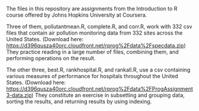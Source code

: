 The files in this repository are assignments from the Introduction to R course offered by Johns Hopkins University at Coursera. 

Three of them, pollutantmean.R, complete.R, and corr.R, work with 332 csv files that contain air pollution monitoring data from 332 sites across the United States. (Download here: https://d396qusza40orc.cloudfront.net/rprog%2Fdata%2Fspecdata.zip) They practice reading in a large number of files, combining them, and performing operations on the result.

The other three, best.R, rankhospital.R, and rankall.R, use a csv containing various measures of performance for hospitals throughout the United States. (Download here: https://d396qusza40orc.cloudfront.net/rprog%2Fdata%2FProgAssignment3-data.zip) They constitute an exercise in subsetting and grouping data, sorting the results, and returning results by using indexing.
